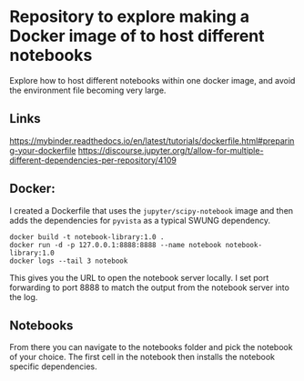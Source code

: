 # Repository to explore making a Docker image of to host different notebooks

Explore how to host different notebooks within one docker image, and avoid the environment file becoming very large.

## Links

https://mybinder.readthedocs.io/en/latest/tutorials/dockerfile.html#preparing-your-dockerfile
https://discourse.jupyter.org/t/allow-for-multiple-different-dependencies-per-repository/4109


## Docker:

I created a Dockerfile that uses the `jupyter/scipy-notebook` image and then adds the dependencies for `pyvista` as a typical SWUNG dependency.

```
docker build -t notebook-library:1.0 .
docker run -d -p 127.0.0.1:8888:8888 --name notebook notebook-library:1.0
docker logs --tail 3 notebook
```

This gives you the URL to open the notebook server locally. I set port forwarding to port 8888 to match the output from the notebook server into the log.

## Notebooks

From there you can navigate to the notebooks folder and pick the notebook of your choice. The first cell in the notebook then installs the notebook specific dependencies.